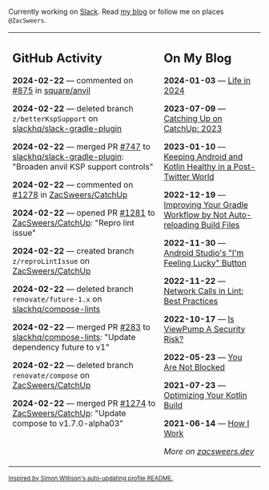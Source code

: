 Currently working on [Slack](https://slack.com/). Read [my blog](https://zacsweers.dev/) or follow me on places `@ZacSweers`.

<table><tr><td valign="top" width="60%">

## GitHub Activity
<!-- githubActivity starts -->
**2024-02-22** — commented on [#875](https://github.com/square/anvil/issues/875#issuecomment-1960358195) in [square/anvil](https://github.com/square/anvil)

**2024-02-22** — deleted branch `z/betterKspSupport` on [slackhq/slack-gradle-plugin](https://github.com/slackhq/slack-gradle-plugin)

**2024-02-22** — merged PR [#747](https://github.com/slackhq/slack-gradle-plugin/pull/747) to [slackhq/slack-gradle-plugin](https://github.com/slackhq/slack-gradle-plugin): "Broaden anvil KSP support controls"

**2024-02-22** — commented on [#1278](https://github.com/ZacSweers/CatchUp/pull/1278#issuecomment-1960122709) in [ZacSweers/CatchUp](https://github.com/ZacSweers/CatchUp)

**2024-02-22** — opened PR [#1281](https://github.com/ZacSweers/CatchUp/pull/1281) to [ZacSweers/CatchUp](https://github.com/ZacSweers/CatchUp): "Repro lint issue"

**2024-02-22** — created branch `z/reproLintIssue` on [ZacSweers/CatchUp](https://github.com/ZacSweers/CatchUp)

**2024-02-22** — deleted branch `renovate/future-1.x` on [slackhq/compose-lints](https://github.com/slackhq/compose-lints)

**2024-02-22** — merged PR [#283](https://github.com/slackhq/compose-lints/pull/283) to [slackhq/compose-lints](https://github.com/slackhq/compose-lints): "Update dependency future to v1"

**2024-02-22** — deleted branch `renovate/compose` on [ZacSweers/CatchUp](https://github.com/ZacSweers/CatchUp)

**2024-02-22** — merged PR [#1274](https://github.com/ZacSweers/CatchUp/pull/1274) to [ZacSweers/CatchUp](https://github.com/ZacSweers/CatchUp): "Update compose to v1.7.0-alpha03"
<!-- githubActivity ends -->
</td><td valign="top" width="40%">

## On My Blog
<!-- blog starts -->
**2024-01-03** — [Life in 2024](https://www.zacsweers.dev/life-in-2024/)

**2023-07-09** — [Catching Up on CatchUp: 2023](https://www.zacsweers.dev/catching-up-on-catchup-2023/)

**2023-01-10** — [Keeping Android and Kotlin Healthy in a Post-Twitter World](https://www.zacsweers.dev/keeping-android-healthy/)

**2022-12-19** — [Improving Your Gradle Workflow by Not Auto-reloading Build Files](https://www.zacsweers.dev/improving-your-workflow-by-not-auto-reloading-build-files/)

**2022-11-30** — [Android Studio's "I'm Feeling Lucky" Button](https://www.zacsweers.dev/android-studios-im-feeling-lucky-button/)

**2022-11-22** — [Network Calls in Lint: Best Practices](https://www.zacsweers.dev/network-calls-in-lint-best-practices/)

**2022-10-17** — [Is ViewPump A Security Risk?](https://www.zacsweers.dev/is-viewpump-a-security-risk/)

**2022-05-23** — [You Are Not Blocked](https://www.zacsweers.dev/you-are-not-blocked/)

**2021-07-23** — [Optimizing Your Kotlin Build](https://www.zacsweers.dev/optimizing-your-kotlin-build/)

**2021-06-14** — [How I Work](https://www.zacsweers.dev/how-i-work/)
<!-- blog ends -->
_More on [zacsweers.dev](https://zacsweers.dev/)_
</td></tr></table>

<sub><a href="https://simonwillison.net/2020/Jul/10/self-updating-profile-readme/">Inspired by Simon Willison's auto-updating profile README.</a></sub>